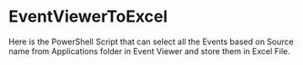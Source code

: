 # EventViewerToExcel
Here is the PowerShell Script that can select all the Events based on Source name from Applications folder in Event Viewer and store them in Excel File.
